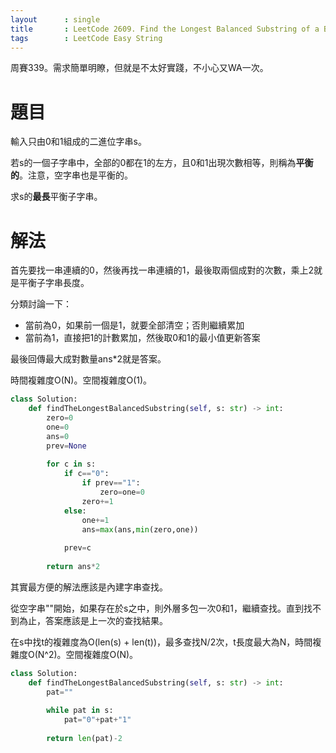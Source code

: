 ```yaml
--- 
layout      : single
title       : LeetCode 2609. Find the Longest Balanced Substring of a Binary String
tags        : LeetCode Easy String
---
```

周賽339。需求簡單明瞭，但就是不太好實踐，不小心又WA一次。  

# 題目
輸入只由0和1組成的二進位字串s。  

若s的一個子字串中，全部的0都在1的左方，且0和1出現次數相等，則稱為**平衡的**。注意，空字串也是平衡的。  

求s的**最長**平衡子字串。  

# 解法
首先要找一串連續的0，然後再找一串連續的1，最後取兩個成對的次數，乘上2就是平衡子字串長度。  

分類討論一下：　　
- 當前為0，如果前一個是1，就要全部清空；否則繼續累加  
- 當前為1，直接把1的計數累加，然後取0和1的最小值更新答案  

最後回傳最大成對數量ans*2就是答案。  

時間複雜度O(N)。空間複雜度O(1)。  

```python
class Solution:
    def findTheLongestBalancedSubstring(self, s: str) -> int:
        zero=0
        one=0
        ans=0
        prev=None
    
        for c in s:
            if c=="0":
                if prev=="1":
                    zero=one=0
                zero+=1
            else:
                one+=1
                ans=max(ans,min(zero,one))
                
            prev=c
                
        return ans*2
```

其實最方便的解法應該是內建字串查找。  

從空字串""開始，如果存在於s之中，則外層多包一次0和1，繼續查找。直到找不到為止，答案應該是上一次的查找結果。  

在s中找t的複雜度為O(len(s) + len(t))，最多查找N/2次，t長度最大為N，時間複雜度O(N^2)。空間複雜度O(N)。  

```python
class Solution:
    def findTheLongestBalancedSubstring(self, s: str) -> int:
        pat=""
        
        while pat in s:
            pat="0"+pat+"1"
            
        return len(pat)-2
```